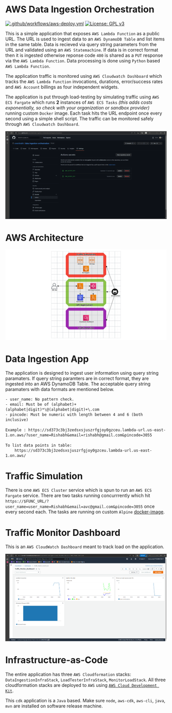 # AWS Data Ingestion Orchestration

[![.github/workflows/aws-deploy.yml](https://github.com/onerishabh/data-ingestion-orchestration/actions/workflows/aws-deploy.yml/badge.svg)](https://github.com/onerishabh/data-ingestion-orchestration/actions/workflows/aws-deploy.yml) [![License: GPL v3](https://img.shields.io/badge/License-GPLv3-blue.svg)](https://www.gnu.org/licenses/gpl-3.0)

This is a simple application that exposes `AWS Lambda Function` as a public URL. The URL is used to ingest data to an `AWS DynamoDB Table` and list items in the same table. Data is recieved via query string parameters from the URL and validated using an `AWS Statemachine`. If data is in correct format then it is ingested otherwise reponse code `400` is shared as a `PUT` response via the `AWS Lambda Function`. Data processing is done using `Python` based `AWS Lambda Function`.

The application traffic is monitored using `AWS Cloudwatch Dashboard` which tracks the `AWS Lambda Function` invocations, durations, error/success rates and `AWS Account` billings as four independent widgets.

The application is put through load-testing by simulating traffic using `AWS ECS Fargate` which runs **2** instances of `AWS ECS Tasks` *(this adds costs exponentially, so check with your organization or sandbox provider)* running custom `Docker` image. Each task hits the URL endpoint once every second using a simple shell script. The traffic can be monitored safely through `AWS Cloudwatch Dashboard`. 

![ezgif com-gif-maker](./.github/images/app_demo.gif)

# AWS Architecture

![AWS Architecture](./.github/images/AWS_architecture.png)

# Data Ingestion App

The application is designed to ingest user information using query string paramaters. If query string paramters are in correct format, they are ingested into an AWS DynamoDB Table. The acceptable query string paramaters with data formats are mentioned below. 
```
- user_name: No pattern check. 
- email: Must be of (alphabet)+(alphabet|digit)*\@(alphabet|digit)+\.com
- pincode: Must be numeric with length between 4 and 6 (both inclusive)

Example : https://sd373c3bj3zedsxsjuszrfgjoy0gzceu.lambda-url.us-east-1.on.aws/?user_name=Rishabh&email=rishabh@gmail.com&pincode=3055

To list data points in table:
    https://sd373c3bj3zedsxsjuszrfgjoy0gzceu.lambda-url.us-east-1.on.aws/
```

# Traffic Simulation
There is one `AWS ECS Cluster` service which is spun to run an `AWS ECS Fargate` service. There are two tasks running concurrrently which hit `https://$FUNC_URL/?user_name=user_name=Rishabh&email=avc@gmail.com&pincode=3055` once every second each. The tasks are running on custom `Alpine` [docker-image](./load_testing/Dockerfile). 

# Traffic Monitor Dashboard
This is an `AWS CloudWatch Dashboard` meant to track load on the application. 

![](./.github/images/trafficDashboard.PNG)

# Infrastructure-as-Code
The entire application has three `AWS Cloudformation` stacks: `DataIngestionInfraStack`, `LoadTesterInfraStack`, `MonitorLoadStack`. All three cloudformation stacks are deployed to `AWS` using [`AWS Cloud Development Kit`](https://aws.amazon.com/cdk/). 

This `cdk` application is a `Java` based. Make sure `node`, `aws-cdk`, `aws-cli`, `java`, `mvn` are installed on software release machine. 
